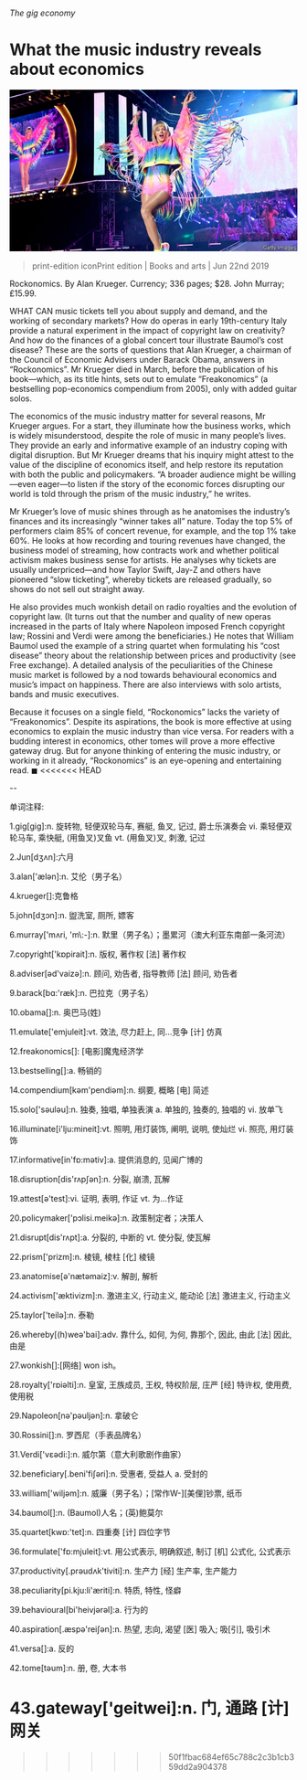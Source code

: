 ###### The gig economy

# What the music industry reveals about economics 

![image](images/20190622_BKP004_0.jpg) 

> print-edition iconPrint edition | Books and arts | Jun 22nd 2019 

Rockonomics. By Alan Krueger. Currency; 336 pages; $28. John Murray; £15.99. 

WHAT CAN music tickets tell you about supply and demand, and the working of secondary markets? How do operas in early 19th-century Italy provide a natural experiment in the impact of copyright law on creativity? And how do the finances of a global concert tour illustrate Baumol’s cost disease? These are the sorts of questions that Alan Krueger, a chairman of the Council of Economic Advisers under Barack Obama, answers in “Rockonomics”. Mr Krueger died in March, before the publication of his book—which, as its title hints, sets out to emulate “Freakonomics” (a bestselling pop-economics compendium from 2005), only with added guitar solos. 

The economics of the music industry matter for several reasons, Mr Krueger argues. For a start, they illuminate how the business works, which is widely misunderstood, despite the role of music in many people’s lives. They provide an early and informative example of an industry coping with digital disruption. But Mr Krueger dreams that his inquiry might attest to the value of the discipline of economics itself, and help restore its reputation with both the public and policymakers. “A broader audience might be willing—even eager—to listen if the story of the economic forces disrupting our world is told through the prism of the music industry,” he writes. 

Mr Krueger’s love of music shines through as he anatomises the industry’s finances and its increasingly “winner takes all” nature. Today the top 5% of performers claim 85% of concert revenue, for example, and the top 1% take 60%. He looks at how recording and touring revenues have changed, the business model of streaming, how contracts work and whether political activism makes business sense for artists. He analyses why tickets are usually underpriced—and how Taylor Swift, Jay-Z and others have pioneered “slow ticketing”, whereby tickets are released gradually, so shows do not sell out straight away. 

He also provides much wonkish detail on radio royalties and the evolution of copyright law. (It turns out that the number and quality of new operas increased in the parts of Italy where Napoleon imposed French copyright law; Rossini and Verdi were among the beneficiaries.) He notes that William Baumol used the example of a string quartet when formulating his “cost disease” theory about the relationship between prices and productivity (see Free exchange). A detailed analysis of the peculiarities of the Chinese music market is followed by a nod towards behavioural economics and music’s impact on happiness. There are also interviews with solo artists, bands and music executives. 

Because it focuses on a single field, “Rockonomics” lacks the variety of “Freakonomics”. Despite its aspirations, the book is more effective at using economics to explain the music industry than vice versa. For readers with a budding interest in economics, other tomes will prove a more effective gateway drug. But for anyone thinking of entering the music industry, or working in it already, “Rockonomics” is an eye-opening and entertaining read. ◼ 
<<<<<<< HEAD

-- 

 单词注释:

1.gig[gig]:n. 旋转物, 轻便双轮马车, 赛艇, 鱼叉, 记过, 爵士乐演奏会 vi. 乘轻便双轮马车, 乘快艇, (用鱼叉)叉鱼 vt. (用鱼叉)叉, 刺激, 记过 

2.Jun[dʒʌn]:六月 

3.alan['ælәn]:n. 艾伦（男子名） 

4.krueger[]:克鲁格 

5.john[dʒɔn]:n. 盥洗室, 厕所, 嫖客 

6.murray['mʌri, 'm\\:-]:n. 默里（男子名）；墨累河（澳大利亚东南部一条河流） 

7.copyright['kɒpirait]:n. 版权, 著作权 [法] 著作权 

8.adviser[әd'vaizә]:n. 顾问, 劝告者, 指导教师 [法] 顾问, 劝告者 

9.barack[bɑ:'ræk]:n. 巴拉克（男子名） 

10.obama[]:n. 奥巴马(姓) 

11.emulate['emjuleit]:vt. 效法, 尽力赶上, 同...竞争 [计] 仿真 

12.freakonomics[]: [电影]魔鬼经济学 

13.bestselling[]:a. 畅销的 

14.compendium[kәm'pendiәm]:n. 纲要, 概略 [电] 简述 

15.solo['sәulәu]:n. 独奏, 独唱, 单独表演 a. 单独的, 独奏的, 独唱的 vi. 放单飞 

16.illuminate[i'lju:mineit]:vt. 照明, 用灯装饰, 阐明, 说明, 使灿烂 vi. 照亮, 用灯装饰 

17.informative[in'fɒ:mәtiv]:a. 提供消息的, 见闻广博的 

18.disruption[dis'rʌpʃәn]:n. 分裂, 崩溃, 瓦解 

19.attest[ә'test]:vi. 证明, 表明, 作证 vt. 为...作证 

20.policymaker['pɔlisi.meikә]:n. 政策制定者；决策人 

21.disrupt[dis'rʌpt]:a. 分裂的, 中断的 vt. 使分裂, 使瓦解 

22.prism['prizm]:n. 棱镜, 棱柱 [化] 棱镜 

23.anatomise[ә'nætәmaiz]:v. 解剖, 解析 

24.activism['æktivizm]:n. 激进主义, 行动主义, 能动论 [法] 激进主义, 行动主义 

25.taylor['teilә]:n. 泰勒 

26.whereby[(h)weә'bai]:adv. 靠什么, 如何, 为何, 靠那个, 因此, 由此 [法] 因此, 由是 

27.wonkish[]:[网络] won ish。 

28.royalty['rɒiәlti]:n. 皇室, 王族成员, 王权, 特权阶层, 庄严 [经] 特许权, 使用费, 使用税 

29.Napoleon[nә'pәuljәn]:n. 拿破仑 

30.Rossini[]:n. 罗西尼（手表品牌名） 

31.Verdi['vɛədi:]:n. 威尔第（意大利歌剧作曲家） 

32.beneficiary[.beni'fiʃәri]:n. 受惠者, 受益人 a. 受封的 

33.william['wiljәm]:n. 威廉（男子名）；[常作W-][美俚]钞票, 纸币 

34.baumol[]:n. (Baumol)人名；(英)鲍莫尔 

35.quartet[kwɒ:'tet]:n. 四重奏 [计] 四位字节 

36.formulate['fɒ:mjuleit]:vt. 用公式表示, 明确叙述, 制订 [机] 公式化, 公式表示 

37.productivity[.prәudʌk'tiviti]:n. 生产力 [经] 生产率, 生产能力 

38.peculiarity[pi.kju:li'æriti]:n. 特质, 特性, 怪癖 

39.behavioural[bi'heivjәrәl]:a. 行为的 

40.aspiration[.æspә'reiʃәn]:n. 热望, 志向, 渴望 [医] 吸入; 吸[引], 吸引术 

41.versa[]:a. 反的 

42.tome[tәum]:n. 册, 卷, 大本书 

43.gateway['geitwei]:n. 门, 通路 [计] 网关 
=======
>>>>>>> 50f1fbac684ef65c788c2c3b1cb359dd2a904378

